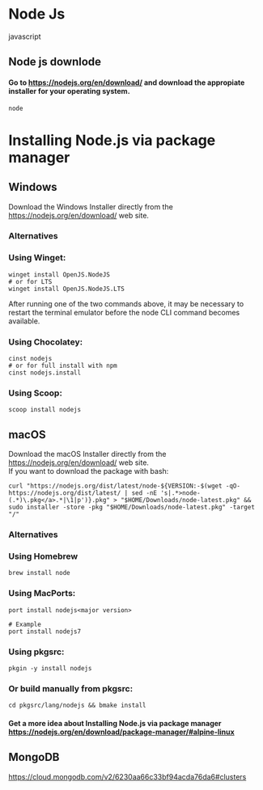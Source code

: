 # Node Js
javascript 

## Node js downlode
#### Go to https://nodejs.org/en/download/ and download the appropiate installer for your operating system.

```
node
```
# Installing Node.js via package manager
## Windows
Download the Windows Installer directly from the https://nodejs.org/en/download/ web site.
### Alternatives
### Using Winget:
```
winget install OpenJS.NodeJS
# or for LTS
winget install OpenJS.NodeJS.LTS
```
After running one of the two commands above, it may be necessary to restart the terminal emulator before the node CLI command becomes available.
### Using Chocolatey:

```
cinst nodejs
# or for full install with npm
cinst nodejs.install
```

### Using Scoop:
```
scoop install nodejs
```


## macOS
Download the macOS Installer directly from the https://nodejs.org/en/download/ web site. <br>
If you want to download the package with bash:
```
curl "https://nodejs.org/dist/latest/node-${VERSION:-$(wget -qO- https://nodejs.org/dist/latest/ | sed -nE 's|.*>node-(.*)\.pkg</a>.*|\1|p')}.pkg" > "$HOME/Downloads/node-latest.pkg" && sudo installer -store -pkg "$HOME/Downloads/node-latest.pkg" -target "/"
```

### Alternatives
### Using Homebrew
```
brew install node
```
### Using MacPorts:
```
port install nodejs<major version>

# Example
port install nodejs7
```
### Using pkgsrc:
```
pkgin -y install nodejs
```
### Or build manually from pkgsrc:
```
cd pkgsrc/lang/nodejs && bmake install
```

#### Get a more idea about Installing Node.js via package manager https://nodejs.org/en/download/package-manager/#alpine-linux



## MongoDB
https://cloud.mongodb.com/v2/6230aa66c33bf94acda76da6#clusters
